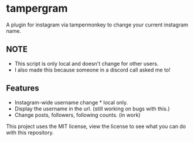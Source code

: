 # tampergram
A plugin for instagram via tampermonkey to change your current instagram name.

## NOTE

- This script is only local and doesn't change for other users.
- I also made this because someone in a discord call asked me to!

## Features

- Instagram-wide username change * local only.
- Display the username in the url. (still working on bugs with this.)
- Change posts, followers, following counts. (in work)

This project uses the MIT license, view the license to see what you can do with this repository.
